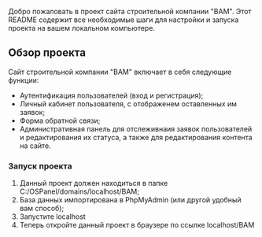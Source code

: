 Добро пожаловать в проект сайта строительной компании "BAM". Этот README содержит все необходимые шаги для настройки и запуска проекта на вашем локальном компьютере.

## Обзор проекта

Сайт строительной компании "BAM" включает в себя следующие функции:
- Аутентификация пользователей (вход и регистрация);
- Личный кабинет пользователя, с отображенем оставленных им заявок;
- Форма обратной связи;
- Административная панель для отслеживнаия заявок пользователей и редактирования их статуса, а также для редактирования контента на сайте.

### Запуск проекта

1. Данный проект должен находиться в папке C:/OSPanel/domains/localhost/BAM;
2. База данных импортирована в PhpMyAdmin (или другой удобный вам способ);
3. Запустите localhost
4. Теперь откройте данный проект в браузере по ссылке localhost/BAM





